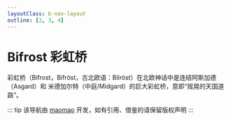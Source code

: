 ```yaml
---
layoutClass: b-nav-layout
outline: [2, 3, 4]
---
```


<script setup>
import NavLinks from './nav/NavLinks.vue';

import { NAV_DATA } from './nav/data';
</script>
<style src="./nav/index.scss"></style>


# Bifrost 彩虹桥

彩虹桥（Bifrost，Bifröst，古北欧语：Bilröst）在北欧神话中是连结阿斯加德（Asgard）和 米德加尔特（中庭/Midgard）的巨大彩虹桥，意即“摇晃的天国道路”。

<NavLinks v-for="{title, items} in NAV_DATA" :title="title" :items="items"></NavLinks>

::: tip
该导航由 [maomao](https://github.com/maomao1996) 开发，如有引用、借鉴的请保留版权声明
:::
